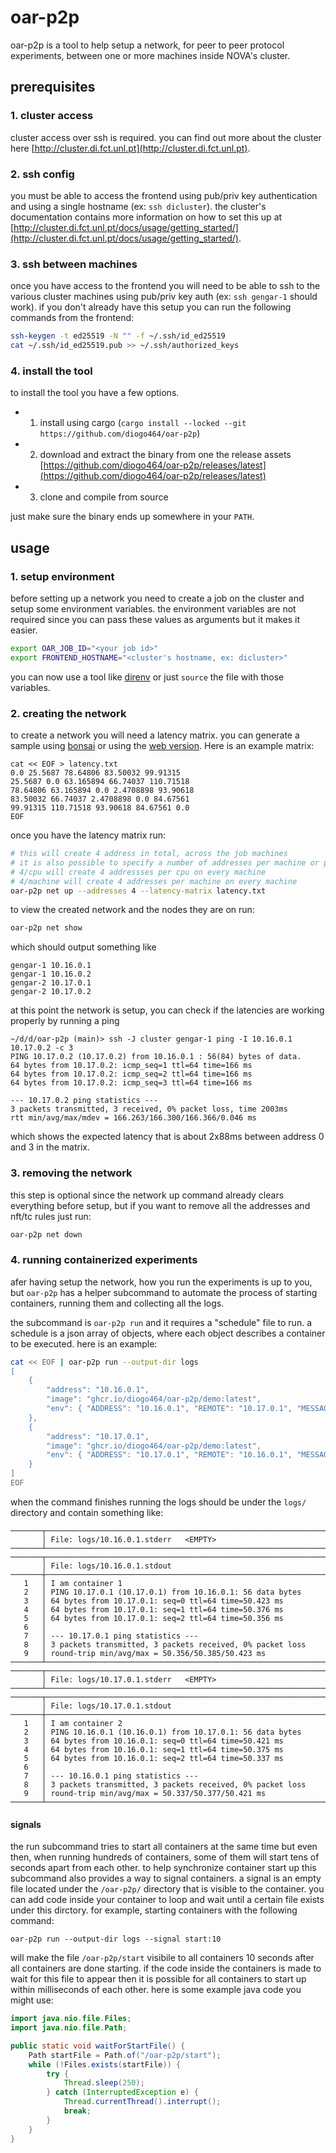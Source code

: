 # oar-p2p

oar-p2p is a tool to help setup a network, for peer to peer protocol experiments, between one or more machines inside NOVA's cluster.

## prerequisites

### 1. cluster access
cluster access over ssh is required. you can find out more about the cluster here [http://cluster.di.fct.unl.pt](http://cluster.di.fct.unl.pt).

### 2. ssh config
you must be able to access the frontend using pub/priv key authentication and using a single hostname (ex: `ssh dicluster`). the cluster's documentation contains more information on how to set this up at [http://cluster.di.fct.unl.pt/docs/usage/getting_started/](http://cluster.di.fct.unl.pt/docs/usage/getting_started/).

### 3. ssh between machines
once you have access to the frontend you will need to be able to ssh to the various cluster machines using pub/priv key auth (ex: `ssh gengar-1` should work). if you don't already have this setup you can run the following commands from the frontend:
```bash
ssh-keygen -t ed25519 -N "" -f ~/.ssh/id_ed25519
cat ~/.ssh/id_ed25519.pub >> ~/.ssh/authorized_keys
```

### 4. install the tool
to install the tool you have a few options.
+ 1. install using cargo (`cargo install --locked --git https://github.com/diogo464/oar-p2p`)
+ 2. download and extract the binary from one the release assets [https://github.com/diogo464/oar-p2p/releases/latest](https://github.com/diogo464/oar-p2p/releases/latest)
+ 3. clone and compile from source

just make sure the binary ends up somewhere in your `PATH`.

## usage

### 1. setup environment
before setting up a network you need to create a job on the cluster and setup some environment variables. the environment variables are not required since you can pass these values as arguments but it makes it easier.
```bash
export OAR_JOB_ID="<your job id>"
export FRONTEND_HOSTNAME="<cluster's hostname, ex: dicluster>"
```
you can now use a tool like [direnv](https://direnv.net) or just `source` the file with those variables.

### 2. creating the network
to create a network you will need a latency matrix. you can generate a sample using [bonsai](https://codelab.fct.unl.pt/di/computer-systems/bonsai) or using the [web version](https://bonsai.d464.sh).
Here is an example matrix:
```
cat << EOF > latency.txt
0.0 25.5687 78.64806 83.50032 99.91315
25.5687 0.0 63.165894 66.74037 110.71518
78.64806 63.165894 0.0 2.4708898 93.90618
83.50032 66.74037 2.4708898 0.0 84.67561
99.91315 110.71518 93.90618 84.67561 0.0
EOF
```

once you have the latency matrix run:
```bash
# this will create 4 address in total, across the job machines
# it is also possible to specify a number of addresses per machine or per cpu
# 4/cpu will create 4 addressses per cpu on every machine
# 4/machine will create 4 addresses per machine on every machine
oar-p2p net up --addresses 4 --latency-matrix latency.txt
```

to view the created network and the nodes they are on run:
```bash
oar-p2p net show
```

which should output something like
```
gengar-1 10.16.0.1
gengar-1 10.16.0.2
gengar-2 10.17.0.1
gengar-2 10.17.0.2
```

at this point the network is setup, you can check if the latencies are working properly by running a ping
```
~/d/d/oar-p2p (main)> ssh -J cluster gengar-1 ping -I 10.16.0.1 10.17.0.2 -c 3
PING 10.17.0.2 (10.17.0.2) from 10.16.0.1 : 56(84) bytes of data.
64 bytes from 10.17.0.2: icmp_seq=1 ttl=64 time=166 ms
64 bytes from 10.17.0.2: icmp_seq=2 ttl=64 time=166 ms
64 bytes from 10.17.0.2: icmp_seq=3 ttl=64 time=166 ms

--- 10.17.0.2 ping statistics ---
3 packets transmitted, 3 received, 0% packet loss, time 2003ms
rtt min/avg/max/mdev = 166.263/166.300/166.366/0.046 ms
```
which shows the expected latency that is about 2x88ms between address 0 and 3 in the matrix.

### 3. removing the network
this step is optional since the network up command already clears everything before setup, but if you want to remove all the addresses and nft/tc rules just run:
```bash
oar-p2p net down
```

### 4. running containerized experiments
afer having setup the network, how you run the experiments is up to you, but `oar-p2p` has a helper subcommand to automate the process of starting containers, running them and collecting all the logs.

the subcommand is `oar-p2p run` and it requires a "schedule" file to run. a schedule is a json array of objects, where each object describes a container to be executed. here is an example:
```bash
cat << EOF | oar-p2p run --output-dir logs
[
    { 
        "address": "10.16.0.1", 
        "image": "ghcr.io/diogo464/oar-p2p/demo:latest", 
        "env": { "ADDRESS": "10.16.0.1", "REMOTE": "10.17.0.1", "MESSAGE": "I am container 1" }
    },
    { 
        "address": "10.17.0.1", 
        "image": "ghcr.io/diogo464/oar-p2p/demo:latest", 
        "env": { "ADDRESS": "10.17.0.1", "REMOTE": "10.16.0.1", "MESSAGE": "I am container 2" }
    }
]
EOF
```

when the command finishes running the logs should be under the `logs/` directory and contain something like:
```
───────┬────────────────────────────────────────────────────────────────────────────────────────────────────────────────────────
       │ File: logs/10.16.0.1.stderr   <EMPTY>
───────┴────────────────────────────────────────────────────────────────────────────────────────────────────────────────────────
───────┬───────────────────────────────────────────────────────────────────────────────────────────────────────────────────────
       │ File: logs/10.16.0.1.stdout
───────┼────────────────────────────────────────────────────────────────────────────────────────────────────────────────────────
   1   │ I am container 1
   2   │ PING 10.17.0.1 (10.17.0.1) from 10.16.0.1: 56 data bytes
   3   │ 64 bytes from 10.17.0.1: seq=0 ttl=64 time=50.423 ms
   4   │ 64 bytes from 10.17.0.1: seq=1 ttl=64 time=50.376 ms
   5   │ 64 bytes from 10.17.0.1: seq=2 ttl=64 time=50.356 ms
   6   │
   7   │ --- 10.17.0.1 ping statistics ---
   8   │ 3 packets transmitted, 3 packets received, 0% packet loss
   9   │ round-trip min/avg/max = 50.356/50.385/50.423 ms
───────┴────────────────────────────────────────────────────────────────────────────────────────────────────────────────────────
───────┬────────────────────────────────────────────────────────────────────────────────────────────────────────────────────────
       │ File: logs/10.17.0.1.stderr   <EMPTY>
───────┴────────────────────────────────────────────────────────────────────────────────────────────────────────────────────────
───────┬────────────────────────────────────────────────────────────────────────────────────────────────────────────────────────
       │ File: logs/10.17.0.1.stdout
───────┼────────────────────────────────────────────────────────────────────────────────────────────────────────────────────────
   1   │ I am container 2
   2   │ PING 10.16.0.1 (10.16.0.1) from 10.17.0.1: 56 data bytes
   3   │ 64 bytes from 10.16.0.1: seq=0 ttl=64 time=50.421 ms
   4   │ 64 bytes from 10.16.0.1: seq=1 ttl=64 time=50.375 ms
   5   │ 64 bytes from 10.16.0.1: seq=2 ttl=64 time=50.337 ms
   6   │
   7   │ --- 10.16.0.1 ping statistics ---
   8   │ 3 packets transmitted, 3 packets received, 0% packet loss
   9   │ round-trip min/avg/max = 50.337/50.377/50.421 ms
───────┴────────────────────────────────────────────────────────────────────────────────────────────────────────────────────────
```

#### signals
the run subcommand tries to start all containers at the same time but even then, when running hundreds of containers, some of them will start tens of seconds apart from each other. to help synchronize container start up this subcommand also provides a way to signal containers.
a signal is an empty file located under the `/oar-p2p/` directory that is visible to the container. you can add code inside your container to loop and wait until a certain file exists under this dirctory. for example, starting containers with the following command:
```
oar-p2p run --output-dir logs --signal start:10
```
will make the file `/oar-p2p/start` visibile to all containers 10 seconds after all containers are done starting. if the code inside the containers is made to wait for this file to appear then it is possible for all containers to start up within milliseconds of each other. here is some example java code you might use:
```java
import java.nio.file.Files;
import java.nio.file.Path;

public static void waitForStartFile() {
    Path startFile = Path.of("/oar-p2p/start");
    while (!Files.exists(startFile)) {
        try {
            Thread.sleep(250);
        } catch (InterruptedException e) {
            Thread.currentThread().interrupt();
            break;
        }
    }
}
```
